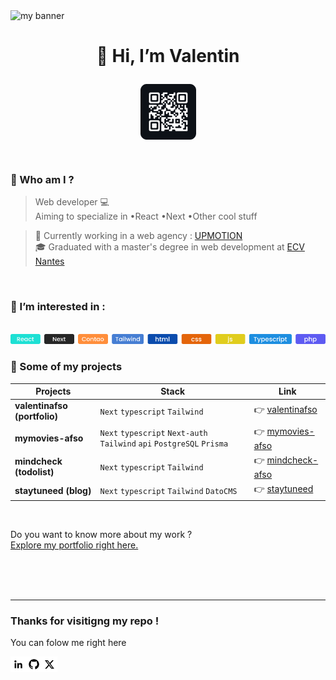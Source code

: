 <img src="https://user-images.githubusercontent.com/74588309/194080800-4ca79ddc-12a3-489a-b32d-430f172189c5.png" alt="my banner" >

# <p align="center">👋 Hi, I’m Valentin</p> 
<div style="text-align:center">
  <p align="center" width="100%">
    <picture>
  <img align="center" src="https://raw.githubusercontent.com/valentin-afonso/valentin-afonso/main/img/porfolio-qrcode.png" alt="portfolio | valentin.afso" width:"67px" height:"67px" />
  </picture> 
  </p>
</div>

</br>
  
### :eyes: Who am I ?
> Web developer :computer:  
Aiming to specialize in   •React   •Next   •Other cool stuff

> :department_store: Currently working in a web agency : [UPMOTION](https://www.up-motion.fr/)  
🎓 Graduated with a master's degree in web development at [ECV Nantes](https://www.ecv.fr/)

</br>

### :dart: I’m interested in :
</br>

<img src="https://raw.githubusercontent.com/valentin-afonso/valentin-afonso/main/img/tags.png" alt="tags" width="560px" />  

</br>  

### :rocket: Some of my projects  
Projects | Stack | Link
--- | --- | ---
**valentinafso (portfolio)** | `Next` `typescript` `Tailwind` | :point_right: [valentinafso](https://valentinafso.vercel.app)
**mymovies-afso** | `Next` `typescript` `Next-auth` `Tailwind` `api` `PostgreSQL` `Prisma` | :point_right: [mymovies-afso](https://mymovies-afso.vercel.app)
**mindcheck (todolist)** | `Next` `typescript` `Tailwind` | :point_right: [mindcheck-afso](https://mindcheck-afso.vercel.app)
**staytuneed (blog)** | `Next` `typescript` `Tailwind` `DatoCMS` | :point_right: [staytuneed](https://www.staytuneed.com/)


</br>  

Do you want to know more about my work ?  
[Explore my portfolio right here.](https://github.com/valentin-afonso)  

</br>  
</br>  
</br>

---
### Thanks for visitigng my repo ! 
You can folow me right here

<a href="https://www.linkedin.com/in/valentin-afonso-793130199/" target="_blank">
  <picture>
  <source media="(prefers-color-scheme: dark)" srcset="https://raw.githubusercontent.com/valentin-afonso/valentin-afonso/main/img/icon-linkedin.png">
  <source media="(prefers-color-scheme: light)" srcset="https://raw.githubusercontent.com/valentin-afonso/valentin-afonso/main/img/icon-linkedin.png">
  <img align="left" src="https://raw.githubusercontent.com/valentin-afonso/valentin-afonso/main/img/icon-linkedin.png" alt="Valentin Afonso | LinkedIn" width:"25px" height:"25px" />
  </picture>
</a>
<a href="https://github.com/valentin-afonso" target="_blank">
<img align="left" src="https://raw.githubusercontent.com/valentin-afonso/valentin-afonso/main/img/icon-github.png" alt="github" width:"25px" height:"25px" />
</a>
<a href="https://twitter.com/" target="_blank">
<img align="left" src="https://raw.githubusercontent.com/valentin-afonso/valentin-afonso/main/img/icon-twitter.png" alt="Twitter" width:"25px" height:"25px" />
</a>


